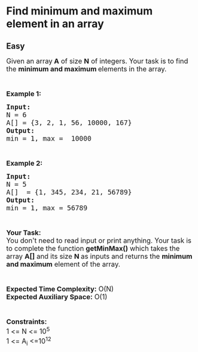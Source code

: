 # Find minimum and maximum element in an array
## Easy
<div class="problem-statement">
                <p></p><p><span style="font-size:18px">Given an array<strong> A</strong> of size <strong>N</strong> of integers. Your task is to find the <strong>minimum and maximum </strong>elements in the&nbsp;array.</span></p>

<p>&nbsp;</p>

<p><span style="font-size:18px"><strong>Example 1:</strong></span></p>

<pre style="position: relative;"><span style="font-size:18px"><strong>Input:</strong>
N = 6
A[] = {3, 2, 1, 56, 10000, 167}
<strong>Output:</strong>
min = 1, max =  10000</span><div class="open_grepper_editor" title="Edit &amp; Save To Grepper"></div></pre>

<p>&nbsp;</p>

<p><span style="font-size:18px"><strong>Example 2:</strong></span></p>

<pre style="position: relative;"><span style="font-size:18px"><strong>Input:</strong>
N = 5
A[]  = {1, 345, 234, 21, 56789}
<strong>Output:</strong>
min = 1, max = 56789</span><div class="open_grepper_editor" title="Edit &amp; Save To Grepper"></div></pre>

<p>&nbsp;</p>

<p><span style="font-size:18px"><strong>Your Task:&nbsp;&nbsp;</strong><br>
You don't need to read input or print anything. Your task is to complete the function <strong>getMinMax()</strong>&nbsp;which takes the array <strong>A[]</strong> and its size <strong>N</strong><strong> </strong>as inputs and returns the <strong>minimum and maximum</strong> element of the&nbsp;array.</span></p>

<p>&nbsp;</p>

<p><span style="font-size:18px"><strong>Expected Time Complexity:</strong> O(N)<br>
<strong>Expected Auxiliary Space:</strong> O(1)</span></p>

<p>&nbsp;</p>

<p><span style="font-size:18px"><strong>Constraints:</strong><br>
1 &lt;= N &lt;= 10<sup>5</sup><br>
1 &lt;= A<sub>i</sub> &lt;=10<sup>12</sup></span></p>
 <p></p>
            </div>